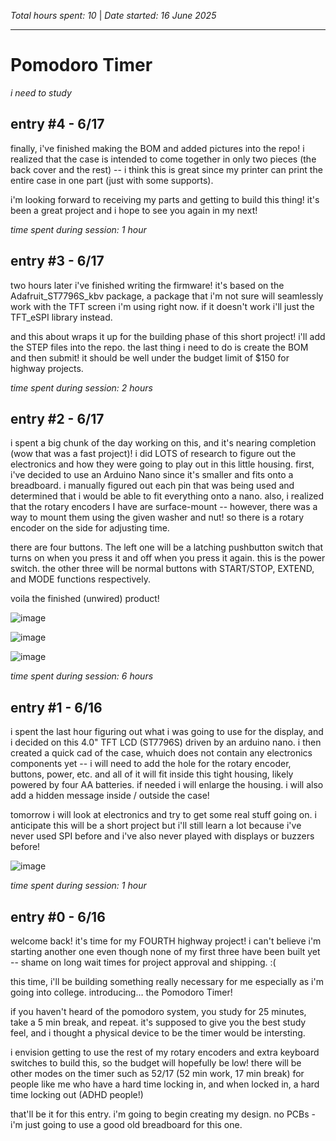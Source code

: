 *Total hours spent: 10* | *Date started: 16 June 2025*

---
# Pomodoro Timer
_i need to study_

## entry #4 - 6/17

finally, i've finished making the BOM and added pictures into the repo! i realized that the case is intended to come together in only two pieces (the back cover and the rest) -- i think this is great since my printer can print the entire case in one part (just with some supports). 

i'm looking forward to receiving my parts and getting to build this thing! it's been a great project and i hope to see you again in my next!

_time spent during session: 1 hour_

## entry #3 - 6/17

two hours later i've finished writing the firmware! it's based on the Adafruit_ST7796S_kbv package, a package that i'm not sure will seamlessly work with the TFT screen i'm using right now. if it doesn't work i'll just the TFT_eSPI library instead.

and this about wraps it up for the building phase of this short project! i'll add the STEP files into the repo. the last thing i need to do is create the BOM and then submit! it should be well under the budget limit of $150 for highway projects.

_time spent during session: 2 hours_

## entry #2 - 6/17

i spent a big chunk of the day working on this, and it's nearing completion (wow that was a fast project)! i did LOTS of research to figure out the electronics and how they were going to play out in this little housing. first, i've decided to use an Arduino Nano since it's smaller and fits onto a breadboard. i manually figured out each pin that was being used and determined that i would be able to fit everything onto a nano. also, i realized that the rotary encoders I have are surface-mount -- however, there was a way to mount them using the given washer and nut! so there is a rotary encoder on the side for adjusting time. 

there are four buttons. The left one will be a latching pushbutton switch that turns on when you press it and off when you press it again. this is the power switch. the other three will be normal buttons with START/STOP, EXTEND, and MODE functions respectively. 

voila the finished (unwired) product!

![image](https://github.com/user-attachments/assets/6f465b89-ef5a-4e12-8e44-3f62c5d3d08d)

![image](https://github.com/user-attachments/assets/a8de058f-4532-4dff-8756-441f35433a08)

![image](https://github.com/user-attachments/assets/09cdf5a2-80dc-4fb5-a667-1d0015178ad0)

_time spent during session: 6 hours_

## entry #1 - 6/16

i spent the last hour figuring out what i was going to use for the display, and i decided on this 4.0" TFT LCD (ST7796S) driven by an arduino nano. i then created a quick cad of the case, whuich does not contain any electronics components yet -- i will need to add the hole for the rotary encoder, buttons, power, etc. and all of it will fit inside this tight housing, likely powered by four AA batteries. if needed i will enlarge the housing. i will also add a hidden message inside / outside the case! 

tomorrow i will look at electronics and try to get some real stuff going on. i anticipate this will be a short project but i'll still learn a lot because i've never used SPI before and i've also never played with displays or buzzers before!

![image](https://github.com/user-attachments/assets/0397fb25-0675-433d-847f-a421fdb4fbc8)

_time spent during session: 1 hour_

## entry #0 - 6/16

welcome back! it's time for my FOURTH highway project! i can't believe i'm starting another one even though none of my first three have been built yet -- shame on long wait times for project approval and shipping. :(

this time, i'll be building something really necessary for me especially as i'm going into college. introducing... the Pomodoro Timer!

if you haven't heard of the pomodoro system, you study for 25 minutes, take a 5 min break, and repeat. it's supposed to give you the best study feel, and i thought a physical device to be the timer would be intersting.

i envision getting to use the rest of my rotary encoders and extra keyboard switches to build this, so the budget will hopefully be low! there will be other modes on the timer such as 52/17 (52 min work, 17 min break) for people like me who have a hard time locking in, and when locked in, a hard time locking out (ADHD people!)

that'll be it for this entry. i'm going to begin creating my design. no PCBs - i'm just going to use a good old breadboard for this one.
